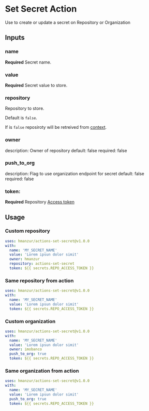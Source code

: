# Set Secret Action
Use to create or update a secret on Repository or Organization

## Inputs
### name
**Required** Secret name.

### value
**Required** Secret value to store.

### repository
Repository to store. 

Default is `false`.

If is `false` reposiroty will be retreived from [context](https://docs.github.com/en/actions/reference/context-and-expression-syntax-for-github-actions#github-context).

### owner
  description: Owner of repository
  default: false
  required: false

### push_to_org
  description: Flag to use organization endpoint for secret
  default: false
  required: false

### token:
**Required** Repository [Access token](https://docs.github.com/en/github/authenticating-to-github/creating-a-personal-access-token)


## Usage
### Custom repository
```YAML
uses: hmanzur/actions-set-secret@v1.0.0
with:
  name: 'MY_SECRET_NAME'
  value: 'Lorem ipsun dolor simit'
  owner: hmanzur
  repository: actions-set-secret
  token: ${{ secrets.REPO_ACCESS_TOKEN }}
```
### Same repository from action
```YAML
uses: hmanzur/actions-set-secret@v1.0.0
with:
  name: 'MY_SECRET_NAME'
  value: 'Lorem ipsun dolor simit'
  token: ${{ secrets.REPO_ACCESS_TOKEN }}
```

### Custom organization
```YAML
uses: hmanzur/actions-set-secret@v1.0.0
with:
  name: 'MY_SECRET_NAME'
  value: 'Lorem ipsun dolor simit'
  owner: imobanco
  push_to_org: true
  token: ${{ secrets.REPO_ACCESS_TOKEN }}
```
### Same organization from action
```YAML
uses: hmanzur/actions-set-secret@v1.0.0
with:
  name: 'MY_SECRET_NAME'
  value: 'Lorem ipsun dolor simit'
  push_to_org: true
  token: ${{ secrets.REPO_ACCESS_TOKEN }}
```
